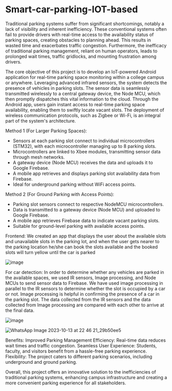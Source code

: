 # Smart-car-parking-IOT-based

Traditional parking systems suffer from significant shortcomings, notably a lack of visibility and inherent inefficiency. These conventional systems often fail to provide drivers with real-time access to the availability status of parking spaces, creating obstacles to planning ahead. This results in wasted time and exacerbates traffic congestion. Furthermore, the inefficacy of traditional parking management, reliant on human operators, leads to prolonged wait times, traffic gridlocks, and mounting frustration among drivers.

The core objective of this project is to develop an IoT-powered Android application for real-time parking space monitoring within a college campus or anywhere. Leveraging advanced infrared sensors, the system detects the presence of vehicles in parking slots. The sensor data is seamlessly transmitted wirelessly to a central gateway device, the Node MCU, which then promptly dispatches this vital information to the cloud. Through the Android app, users gain instant access to real-time parking space availability, enabling them to swiftly locate vacant slots. The deployment of wireless communication protocols, such as Zigbee or Wi-Fi, is an integral part of the system's architecture.

Method 1 (For Larger Parking Spaces):
- Sensors at each parking slot connect to individual microcontrollers (STM32), with each microcontroller managing up to 8 parking slots.
- Microcontrollers are linked to Xbee modules, transmitting sensor data through mesh networks.
- A gateway device (Node MCU) receives the data and uploads it to Google Firebase.
- A mobile app retrieves and displays parking slot availability data from Firebase.
- Ideal for underground parking without WiFi access points.

Method 2 (For Ground Parking with Access Points):
- Parking slot sensors connect to respective NodeMCU microcontrollers.
- Data is transmitted to a gateway device (Node MCU) and uploaded to Google Firebase.
- A mobile app retrieves Firebase data to indicate vacant parking slots.
- Suitable for ground-level parking with available access points.


Frontend:
    We created an app that displays the user about the available slots and unavailable slots in the parking lot, and when the user gets nearer to the parking location he/she can book the slots available and the booked slots will turn yellow until the car is parked
    
![image](https://github.com/Boolean-Hooligans-356/Smart-car-parking-IOT-based/assets/96923418/27afd26f-ef17-4331-8a01-14d20cb76afa)


For car detection:
    In order to determine whether any vehicles are parked in the available spaces, we used IR sensors, Image processing, and Node MCUs to send sensor data to Firebase.
    We have used image processing in parallel to the IR sensors to determine whether the slot is occupied by a car or not.
    Image processing is helpful in confirming the presence of a car in the parking slot.
    The data collected from the IR sensors and the data collected from Image processing are compared with each other to arrive at the final data.  
    
![image](https://github.com/Boolean-Hooligans-356/Smart-car-parking-IOT-based/assets/96923418/2b7da5fa-345b-4027-a7a5-648ef495d489)

  
![WhatsApp Image 2023-10-13 at 22 46 21_29b50ee5](https://github.com/Boolean-Hooligans-356/Smart-car-parking-IOT-based/assets/96923418/8f69a94c-4863-4585-a60d-7602149a322c)

Benefits:
Improved Parking Management Efficiency: Real-time data reduces wait times and traffic congestion.
Seamless User Experience: Students, faculty, and visitors benefit from a hassle-free parking experience.
Flexibility: The project caters to different parking scenarios, including underground and ground parking.

Overall, this project offers an innovative solution to the inefficiencies of traditional parking systems, enhancing campus infrastructure and creating a more convenient parking experience for all stakeholders.



